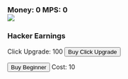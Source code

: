 <!DOCTYPE html>
<html>
  <head>
	<h3>Money: <span id="money">0</span>  MPS: <span id="moneyPerSecond">0</span><br /> <onclick="add()"><img src="https://stickershop.line-scdn.net/stickershop/v1/product/1082755/LINEStorePC/main.png;compress=true"</button></h3>
  </head>
  <body>
	<h3> Hacker Earnings</h3>
	<p>Click Upgrade: <span id="clickUpgradeCost">100</span> <button onclick="buyClickUpgrade()">Buy Click Upgrade</button>
	<p><button onclick="buyBeginner()">Buy Beginner</button> Cost: <span id="beginnerCost">10</span></p>
  </body>
</html>


<script>
var money = 0;
var beginner = 0;
var mpc = 1;
var moneyPerSecond = 0;
var clicks = 0;

function moneyClick(){
money += mpc;
clicks += 1;
document.getElementById("money").innerHTML = prettify(money);
}

function mps(){
	money += moneyPerSecond;
	document.getElementById('money').innerHTML = prettify(money);
	document.getElementById('moneyPerSecond').innerHTML = prettify(moneyPerSecond);
}

function buyClickUpgrade(){
	var clickUpgradeCost = Math.floor(100 * Math.pow(1.0, mpc));
	if (money >= clickUpgradeCost){
		mpc++;
		money -= clickUpgradeCost;
		document.getElementById('clickUpgradeCost').innerHTML = clickUpgradeCost;
	}
	var nextCost = Math.floor(100 * Math.pow(1.2, mpc));
	document.getElementById('clickUpgradeCost').innerHTML = nextCost;
}

function buyBeginner(){
	var beginnerCost = Math.floor(10 * Math.pow(1.1, beginner));
	if (money >= beginnerCost){
		beginner += 0.1;
		moneyPerSecond += 0.1;
		money -= beginnerCost;
		document.getElementById('money').innerHTML = prettify(money);
		document.getElementById('moneyPerSecond').innerHTML = prettify(moneyPerSecond);
	}
	var nextCost = Math.floor(10 * Math.pow(3.2, beginner));
	document.getElementById('beginnerCost').innerHTML = prettify(nextCost);
}

window.setInterval(mps, 1000);


function prettify(input){
	var output = Math.round(input * 1000000)/ 1000000;
	return output;

}

var hundredClicks = 100;

function clicks(){
	if(click == hundredClicks){
		alert("Congrats on 100 clicks");
	}
}

window.setInterval(clicks, 1);
</script>
